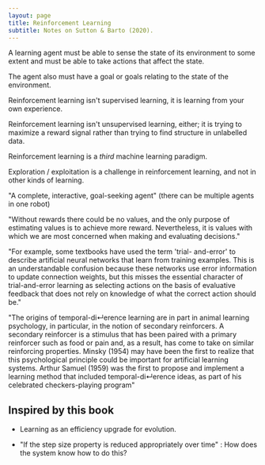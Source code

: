 ```yaml
---
layout: page
title: Reinforcement Learning
subtitle: Notes on Sutton & Barto (2020).
---
```


A learning agent must be able to sense the state of its environment to some
extent and must be able to take actions that affect the state.

The agent also must have a goal or goals relating to the state of the
environment.

Reinforcement learning isn't supervised learning, it is learning from your own experience.

Reinforcement learning isn't unsupervised learning, either; it is trying to maximize a reward signal rather than trying to find structure in unlabelled data. 

Reinforcement learning is a _third_ machine learning paradigm.

Exploration / exploitation is a challenge in reinforcement learning, and not in other kinds of learning. 

"A complete, interactive, goal-seeking agent" (there can be multiple agents in one robot)

"Without rewards there could be no values, and the only purpose of estimating values is to
achieve more reward. Nevertheless, it is values with which we are most concerned when
making and evaluating decisions."


"For example, some textbooks have used the term 'trial- and-error' to describe
artificial neural networks that learn from training examples. This is an
understandable confusion because these networks use error information to update
connection weights, but this misses the essential character of trial-and-error
learning as selecting actions on the basis of evaluative feedback that does not
rely on knowledge of what the correct action should be."

"The origins of temporal-di↵erence learning are in part in animal learning
psychology, in particular, in the notion of secondary reinforcers. A secondary
reinforcer is a stimulus that has been paired with a primary reinforcer such as
food or pain and, as a result, has come to take on similar reinforcing
properties. Minsky (1954) may have been the first to realize that this
psychological principle could be important for artificial learning systems.
Arthur Samuel (1959) was the first to propose and implement a learning method
that included temporal-di↵erence ideas, as part of his celebrated
checkers-playing program"

## Inspired by this book

- Learning as an efficiency upgrade for evolution.

- "If the step size property is reduced appropriately over time" : How does the system know how to do this?
